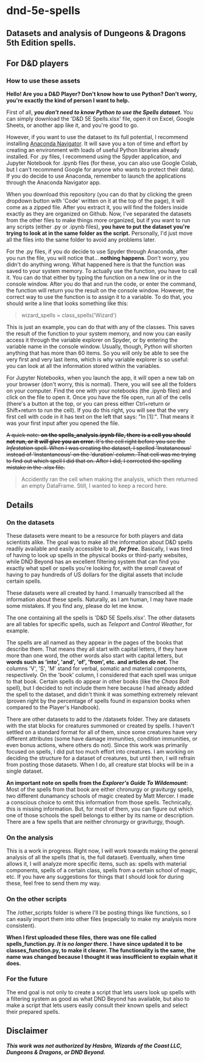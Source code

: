 # dnd-5e-spells
## Datasets and analysis of Dungeons &amp; Dragons 5th Edition spells.
## For D&D players
### How to use these assets
**Hello! Are you a D&D Player? Don't know how to use Python? Don't worry, you're exactly the kind of person I want to help.**

First of all, ***you don't need to know Python to use the Spells dataset.*** You can simply download the 'D&D 5E Spells.xlsx' file, open it on Excel, Google Sheets, or another app like it, and you're good to go.

However, if you want to use the dataset to its full potential, I recommend installing [Anaconda Navigator](https://www.anaconda.com/products/distribution). It will save you a ton of time and effort by creating an environment with loads of useful Python libraries already installed. For .py files, I recommend using the Spyder application, and Jupyter Notebook for .ipynb files (for these, you can also use Google Colab, but I can't recommend Google for anyone who wants to protect their data). If you do decide to use Anaconda, remember to launch the applications through the Anaconda Navigator app.

When you download this repository (you can do that by clicking the green dropdown button with 'Code' written on it at the top of the page), it will come as a zipped file. After you extract it, you will find the folders inside exactly as they are organized on Github. Now, I've separated the datasets from the other files to make things more organized, but if you want to run any scripts (either .py or .ipynb files), **you have to put the dataset you're trying to look at in the same folder as the script.** Personally, I'd just move all the files into the same folder to avoid any problems later.

For the .py files, if you do decide to use Spyder through Anaconda, after you run the file, you will notice that... **nothing happens**. Don't worry, you didn't do anything wrong. What happened here is that the function was saved to your system memory. To actually use the function, you have to call it. You can do that either by typing the function on a new line or in the console window. After you do that and run the code, or enter the command, the function will return you the result on the console window. However, the correct way to use the function is to assign it to a variable. To do that, you should write a line that looks something like this:
> wizard_spells = class_spells('Wizard')

This is just an example, you can do that with any of the classes. This saves the result of the function to your system memory, and now you can easily access it through the variable explorer on Spyder, or by entering the variable name in the console window. Usually, though, Python will shorten anything that has more than 60 items. So you will only be able to see the very first and very last items, which is why variable explorer is so useful: you can look at all the information stored within the variables.

For Jupyter Notebooks, when you launch the app, it will open a new tab on your browser (don't worry, this is normal). There, you will see all the folders on your computer. Find the one with your notebooks (the .ipynb files) and click on the file to open it. Once you have the file open, run all of the cells (there's a button at the top, or you can press either Ctrl+return or Shift+return to run the cell). If you do this right, you will see that the very first cell with code in it has text on the left that says: "In [1]:". That means it was your first input after you opened the file.

~~A quick note: **on the spells_analysis.ipynb file, there is a cell you should not run, or it _will_ give you an error.** It's the cell right before you see the _Infestation_ spell. When I was creating the dataset, I spelled 'Instataneous' instead of 'Instantaneous' on the 'duration' column. That cell was me trying to find out which spell I did that on. After I did, I corrected the spelling mistake in the .xlsx file.~~
> Accidently ran the cell when making the analysis, which then returned an empty DataFrame. Still, I wanted to keep a record here.

## Details
### On the datasets
These datasets were meant to be a resource for both players and data scientists alike. The goal was to make all the information about D&D spells readily available and easily accessible to all, ***for free.*** Basically, I was tired of having to look up spells in the physical books or third-party websites, while DND Beyond has an excellent filtering system that can find you exactly what spell or spells you're looking for, with the *small* caveat of having to pay hundreds of US dollars for the digital assets that include certain spells.

These datasets were all created by hand. I manually transcribed all the information about these spells. Naturally, as I am human, I may have made some mistakes. If you find any, please do let me know.

The one containing all the spells is 'D&D 5E Spells.xlsx'. The other datasets are all tables for specific spells, such as *Teleport* and *Control Weather*, for example.

The spells are all named as they appear in the pages of the books that describe them. That means they all start with capital letters, if they have more than one word, the other words also start with capital letters, but **words such as 'into', 'and', 'of', 'from', etc. and articles _do not_.** The columns 'V', 'S', 'M' stand for verbal, somatic and material components, respectively. On the 'book' column, I considered that each spell was unique to that book. Certain spells do appear in other books (like the _Chaos Bolt_ spell), but I decided to not include them here because I had already added the spell to the dataset, and didn't think it was something extremely relevant (proven right by the percentage of spells found in expansion books when compared to the Player's Handbook).

There are other datasets to add to the /datasets folder. They are datasets with the stat blocks for creatures summoned or created by spells. I haven't settled on a standard format for all of them, since some creatures have very different attributes (some have damage immunities, condition immunities, or even bonus actions, where others do not). Since this work was primarily focused on spells, I did put too much effort into creatures. I am working on deciding the structure for a dataset of creatures, but until then, I will refrain from posting those datasets. When I do, all creature stat blocks will be in a single dataset.

**An important note on spells from the _Explorer's Guide To Wildemount_:** Most of the spells from that book are either chronurgy or graviturgy spells, two different dunamancy schools of magic created by Matt Mercer. I made a conscious choice to omit this information from those spells. Technically, this is missing information. But, for most of them, you can figure out which one of those schools the spell belongs to either by its name or description. There are a few spells that are neither chronurgy or graviturgy, though.

### On the analysis
This is a work in progress. Right now, I will work towards making the general analysis of all the spells (that is, the full dataset). Eventually, when time allows it, I will analyze more specific items, such as: spells with material components, spells of a certain class, spells from a certain school of magic, etc. If you have any suggestions for things that I should look for during these, feel free to send them my way.

### On the other scripts
The /other_scripts folder is where I'll be posting things like functions, so I can easily import them into other files (especially to make my analysis more consistent).

**When I first uploaded these files, there was one file called spells_function.py. _It is no longer there._ I have since updated it to be classes_function.py, to make it clearer. The functionality is the same, the name was changed because I thought it was insufficient to explain what it does.**

### For the future
The end goal is not only to create a script that lets users look up spells with a filtering system as good as what DND Beyond has available, but also to make a script that lets users easily consult their known spells and select their prepared spells.

## Disclaimer
***This work was not authorized by Hasbro, Wizards of the Coast LLC, Dungeons & Dragons, or DND Beyond.***
